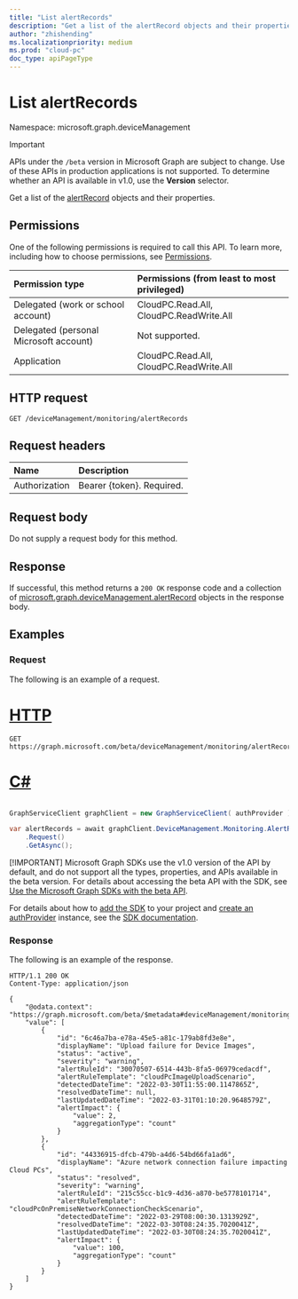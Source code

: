 ```yaml
---
title: "List alertRecords"
description: "Get a list of the alertRecord objects and their properties."
author: "zhishending"
ms.localizationpriority: medium
ms.prod: "cloud-pc"
doc_type: apiPageType
---
```


# List alertRecords

Namespace: microsoft.graph.deviceManagement

> [!IMPORTANT]
> APIs under the `/beta` version in Microsoft Graph are subject to change. Use of these APIs in production applications is not supported. To determine whether an API is available in v1.0, use the **Version** selector.

Get a list of the [alertRecord](../resources/devicemanagement-alertrecord.md) objects and their properties.

## Permissions

One of the following permissions is required to call this API. To learn more, including how to choose permissions, see [Permissions](/graph/permissions-reference).

|Permission type|Permissions (from least to most privileged)|
|:---|:---|
|Delegated (work or school account)|CloudPC.Read.All, CloudPC.ReadWrite.All|
|Delegated (personal Microsoft account)|Not supported.|
|Application|CloudPC.Read.All, CloudPC.ReadWrite.All|

## HTTP request

<!-- {
  "blockType": "ignored"
}
-->
``` http
GET /deviceManagement/monitoring/alertRecords
```

## Request headers

|Name|Description|
|:---|:---|
|Authorization|Bearer {token}. Required.|

## Request body

Do not supply a request body for this method.

## Response

If successful, this method returns a `200 OK` response code and a collection of [microsoft.graph.deviceManagement.alertRecord](../resources/devicemanagement-alertrecord.md) objects in the response body.

## Examples

### Request

The following is an example of a request.


# [HTTP](#tab/http)
<!-- {
  "blockType": "request",
  "name": "list_alertrecord"
}
-->
``` http
GET https://graph.microsoft.com/beta/deviceManagement/monitoring/alertRecords
```

# [C#](#tab/csharp)

```csharp

GraphServiceClient graphClient = new GraphServiceClient( authProvider );

var alertRecords = await graphClient.DeviceManagement.Monitoring.AlertRecords
	.Request()
	.GetAsync();

```


 [!IMPORTANT]
 Microsoft Graph SDKs use the v1.0 version of the API by default, and do not support all the types, properties, and APIs available in the beta version. For details about accessing the beta API with the SDK, see [Use the Microsoft Graph SDKs with the beta API](/graph/sdks/use-beta).

 For details about how to [add the SDK](/graph/sdks/sdk-installation) to your project and [create an authProvider](/graph/sdks/choose-authentication-providers) instance, see the [SDK documentation](/graph/sdks/sdks-overview).

### Response

The following is an example of the response.

<!-- {
  "blockType": "response",
  "truncated": true,
  "@odata.type": "microsoft.graph.deviceManagement.alertRecord",
  "isCollection": true
}
-->
``` http
HTTP/1.1 200 OK
Content-Type: application/json

{
    "@odata.context": "https://graph.microsoft.com/beta/$metadata#deviceManagement/monitoring/alertRecords",
    "value": [
        {
            "id": "6c46a7ba-e78a-45e5-a81c-179ab8fd3e8e",
            "displayName": "Upload failure for Device Images",
            "status": "active",
            "severity": "warning",
            "alertRuleId": "30070507-6514-443b-8fa5-06979cedacdf",
            "alertRuleTemplate": "cloudPcImageUploadScenario",
            "detectedDateTime": "2022-03-30T11:55:00.1147865Z",
            "resolvedDateTime": null,
            "lastUpdatedDateTime": "2022-03-31T01:10:20.9648579Z",
            "alertImpact": {
                "value": 2,
                "aggregationType": "count"
            }
        },
        {
            "id": "44336915-dfcb-479b-a4d6-54bd66fa1ad6",
            "displayName": "Azure network connection failure impacting Cloud PCs",
            "status": "resolved",
            "severity": "warning",
            "alertRuleId": "215c55cc-b1c9-4d36-a870-be5778101714",
            "alertRuleTemplate": "cloudPcOnPremiseNetworkConnectionCheckScenario",
            "detectedDateTime": "2022-03-29T08:00:30.1313929Z",
            "resolvedDateTime": "2022-03-30T08:24:35.7020041Z",
            "lastUpdatedDateTime": "2022-03-30T08:24:35.7020041Z",
            "alertImpact": {
                "value": 100,
                "aggregationType": "count"
            }
        }
    ]
}
```

